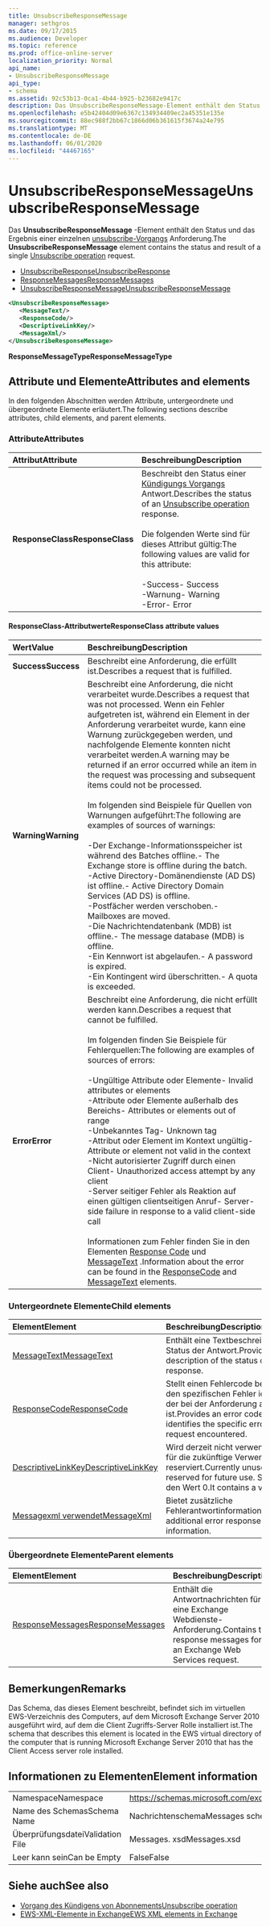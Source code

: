 ```yaml
---
title: UnsubscribeResponseMessage
manager: sethgros
ms.date: 09/17/2015
ms.audience: Developer
ms.topic: reference
ms.prod: office-online-server
localization_priority: Normal
api_name:
- UnsubscribeResponseMessage
api_type:
- schema
ms.assetid: 92c53b13-0ca1-4b44-b925-b23682e9417c
description: Das UnsubscribeResponseMessage-Element enthält den Status und das Ergebnis einer einzelnen unsubscribe-Vorgangsanforderung.
ms.openlocfilehash: e5b42404d09e6367c134934409ec2a45351e135e
ms.sourcegitcommit: 88ec988f2bb67c1866d06b361615f3674a24e795
ms.translationtype: MT
ms.contentlocale: de-DE
ms.lasthandoff: 06/01/2020
ms.locfileid: "44467165"
---
```

# <a name="unsubscriberesponsemessage"></a><span data-ttu-id="ffeae-103">UnsubscribeResponseMessage</span><span class="sxs-lookup"><span data-stu-id="ffeae-103">UnsubscribeResponseMessage</span></span>

<span data-ttu-id="ffeae-104">Das **UnsubscribeResponseMessage** -Element enthält den Status und das Ergebnis einer einzelnen [unsubscribe-Vorgangs](unsubscribe-operation.md) Anforderung.</span><span class="sxs-lookup"><span data-stu-id="ffeae-104">The **UnsubscribeResponseMessage** element contains the status and result of a single [Unsubscribe operation](unsubscribe-operation.md) request.</span></span> 
  
- [<span data-ttu-id="ffeae-105">UnsubscribeResponse</span><span class="sxs-lookup"><span data-stu-id="ffeae-105">UnsubscribeResponse</span></span>](unsubscriberesponse.md)
- [<span data-ttu-id="ffeae-106">ResponseMessages</span><span class="sxs-lookup"><span data-stu-id="ffeae-106">ResponseMessages</span></span>](responsemessages.md)
- [<span data-ttu-id="ffeae-107">UnsubscribeResponseMessage</span><span class="sxs-lookup"><span data-stu-id="ffeae-107">UnsubscribeResponseMessage</span></span>](unsubscriberesponsemessage.md)
  
```xml
<UnsubscribeResponseMessage>
   <MessageText/>
   <ResponseCode/>
   <DescriptiveLinkKey/>
   <MessageXml/>
</UnsubscribeResponseMessage>
```

 <span data-ttu-id="ffeae-108">**ResponseMessageType**</span><span class="sxs-lookup"><span data-stu-id="ffeae-108">**ResponseMessageType**</span></span>
## <a name="attributes-and-elements"></a><span data-ttu-id="ffeae-109">Attribute und Elemente</span><span class="sxs-lookup"><span data-stu-id="ffeae-109">Attributes and elements</span></span>

<span data-ttu-id="ffeae-110">In den folgenden Abschnitten werden Attribute, untergeordnete und übergeordnete Elemente erläutert.</span><span class="sxs-lookup"><span data-stu-id="ffeae-110">The following sections describe attributes, child elements, and parent elements.</span></span>
  
### <a name="attributes"></a><span data-ttu-id="ffeae-111">Attribute</span><span class="sxs-lookup"><span data-stu-id="ffeae-111">Attributes</span></span>

|<span data-ttu-id="ffeae-112">**Attribut**</span><span class="sxs-lookup"><span data-stu-id="ffeae-112">**Attribute**</span></span>|<span data-ttu-id="ffeae-113">**Beschreibung**</span><span class="sxs-lookup"><span data-stu-id="ffeae-113">**Description**</span></span>|
|:-----|:-----|
|<span data-ttu-id="ffeae-114">**ResponseClass**</span><span class="sxs-lookup"><span data-stu-id="ffeae-114">**ResponseClass**</span></span> <br/> | <span data-ttu-id="ffeae-115">Beschreibt den Status einer [Kündigungs Vorgangs](unsubscribe-operation.md) Antwort.</span><span class="sxs-lookup"><span data-stu-id="ffeae-115">Describes the status of an [Unsubscribe operation](unsubscribe-operation.md) response.</span></span> <br/><br/><span data-ttu-id="ffeae-116">Die folgenden Werte sind für dieses Attribut gültig:</span><span class="sxs-lookup"><span data-stu-id="ffeae-116">The following values are valid for this attribute:</span></span> <br/> <br/><span data-ttu-id="ffeae-117">-Success</span><span class="sxs-lookup"><span data-stu-id="ffeae-117">-  Success</span></span>  <br/><span data-ttu-id="ffeae-118">-Warnung</span><span class="sxs-lookup"><span data-stu-id="ffeae-118">-  Warning</span></span>  <br/><span data-ttu-id="ffeae-119">-Error</span><span class="sxs-lookup"><span data-stu-id="ffeae-119">-  Error</span></span>  <br/> |
   
#### <a name="responseclass-attribute-values"></a><span data-ttu-id="ffeae-120">ResponseClass-Attributwerte</span><span class="sxs-lookup"><span data-stu-id="ffeae-120">ResponseClass attribute values</span></span>

|<span data-ttu-id="ffeae-121">**Wert**</span><span class="sxs-lookup"><span data-stu-id="ffeae-121">**Value**</span></span>|<span data-ttu-id="ffeae-122">**Beschreibung**</span><span class="sxs-lookup"><span data-stu-id="ffeae-122">**Description**</span></span>|
|:-----|:-----|
|<span data-ttu-id="ffeae-123">**Success**</span><span class="sxs-lookup"><span data-stu-id="ffeae-123">**Success**</span></span> <br/> |<span data-ttu-id="ffeae-124">Beschreibt eine Anforderung, die erfüllt ist.</span><span class="sxs-lookup"><span data-stu-id="ffeae-124">Describes a request that is fulfilled.</span></span>  <br/> |
|<span data-ttu-id="ffeae-125">**Warning**</span><span class="sxs-lookup"><span data-stu-id="ffeae-125">**Warning**</span></span> <br/> | <span data-ttu-id="ffeae-126">Beschreibt eine Anforderung, die nicht verarbeitet wurde.</span><span class="sxs-lookup"><span data-stu-id="ffeae-126">Describes a request that was not processed.</span></span> <span data-ttu-id="ffeae-127">Wenn ein Fehler aufgetreten ist, während ein Element in der Anforderung verarbeitet wurde, kann eine Warnung zurückgegeben werden, und nachfolgende Elemente konnten nicht verarbeitet werden.</span><span class="sxs-lookup"><span data-stu-id="ffeae-127">A warning may be returned if an error occurred while an item in the request was processing and subsequent items could not be processed.</span></span> <br/><br/><span data-ttu-id="ffeae-128">Im folgenden sind Beispiele für Quellen von Warnungen aufgeführt:</span><span class="sxs-lookup"><span data-stu-id="ffeae-128">The following are examples of sources of warnings:</span></span>  <br/><br/><span data-ttu-id="ffeae-129">-Der Exchange-Informationsspeicher ist während des Batches offline.</span><span class="sxs-lookup"><span data-stu-id="ffeae-129">-  The Exchange store is offline during the batch.</span></span>  <br/><span data-ttu-id="ffeae-130">-Active Directory-Domänendienste (AD DS) ist offline.</span><span class="sxs-lookup"><span data-stu-id="ffeae-130">-  Active Directory Domain Services (AD DS) is offline.</span></span>  <br/><span data-ttu-id="ffeae-131">-Postfächer werden verschoben.</span><span class="sxs-lookup"><span data-stu-id="ffeae-131">-  Mailboxes are moved.</span></span>  <br/><span data-ttu-id="ffeae-132">-Die Nachrichtendatenbank (MDB) ist offline.</span><span class="sxs-lookup"><span data-stu-id="ffeae-132">-  The message database (MDB) is offline.</span></span>  <br/><span data-ttu-id="ffeae-133">-Ein Kennwort ist abgelaufen.</span><span class="sxs-lookup"><span data-stu-id="ffeae-133">-  A password is expired.</span></span>  <br/><span data-ttu-id="ffeae-134">-Ein Kontingent wird überschritten.</span><span class="sxs-lookup"><span data-stu-id="ffeae-134">-  A quota is exceeded.</span></span>  <br/> |
|<span data-ttu-id="ffeae-135">**Error**</span><span class="sxs-lookup"><span data-stu-id="ffeae-135">**Error**</span></span> <br/> | <span data-ttu-id="ffeae-136">Beschreibt eine Anforderung, die nicht erfüllt werden kann.</span><span class="sxs-lookup"><span data-stu-id="ffeae-136">Describes a request that cannot be fulfilled.</span></span> <br/><br/><span data-ttu-id="ffeae-137">Im folgenden finden Sie Beispiele für Fehlerquellen:</span><span class="sxs-lookup"><span data-stu-id="ffeae-137">The following are examples of sources of errors:</span></span>  <br/><br/><span data-ttu-id="ffeae-138">-Ungültige Attribute oder Elemente</span><span class="sxs-lookup"><span data-stu-id="ffeae-138">-  Invalid attributes or elements</span></span>  <br/><span data-ttu-id="ffeae-139">-Attribute oder Elemente außerhalb des Bereichs</span><span class="sxs-lookup"><span data-stu-id="ffeae-139">-  Attributes or elements out of range</span></span>  <br/><span data-ttu-id="ffeae-140">-Unbekanntes Tag</span><span class="sxs-lookup"><span data-stu-id="ffeae-140">-  Unknown tag</span></span>  <br/><span data-ttu-id="ffeae-141">-Attribut oder Element im Kontext ungültig</span><span class="sxs-lookup"><span data-stu-id="ffeae-141">-  Attribute or element not valid in the context</span></span>  <br/><span data-ttu-id="ffeae-142">-Nicht autorisierter Zugriff durch einen Client</span><span class="sxs-lookup"><span data-stu-id="ffeae-142">-  Unauthorized access attempt by any client</span></span>  <br/><span data-ttu-id="ffeae-143">-Server seitiger Fehler als Reaktion auf einen gültigen clientseitigen Anruf</span><span class="sxs-lookup"><span data-stu-id="ffeae-143">-  Server-side failure in response to a valid client-side call</span></span>  <br/> <br/> <span data-ttu-id="ffeae-144">Informationen zum Fehler finden Sie in den Elementen [Response Code](responsecode.md) und [MessageText](messagetext.md) .</span><span class="sxs-lookup"><span data-stu-id="ffeae-144">Information about the error can be found in the [ResponseCode](responsecode.md) and [MessageText](messagetext.md) elements.</span></span>  <br/> |
   
### <a name="child-elements"></a><span data-ttu-id="ffeae-145">Untergeordnete Elemente</span><span class="sxs-lookup"><span data-stu-id="ffeae-145">Child elements</span></span>

|<span data-ttu-id="ffeae-146">**Element**</span><span class="sxs-lookup"><span data-stu-id="ffeae-146">**Element**</span></span>|<span data-ttu-id="ffeae-147">**Beschreibung**</span><span class="sxs-lookup"><span data-stu-id="ffeae-147">**Description**</span></span>|
|:-----|:-----|
|[<span data-ttu-id="ffeae-148">MessageText</span><span class="sxs-lookup"><span data-stu-id="ffeae-148">MessageText</span></span>](messagetext.md) <br/> |<span data-ttu-id="ffeae-149">Enthält eine Textbeschreibung des Status der Antwort.</span><span class="sxs-lookup"><span data-stu-id="ffeae-149">Provides a text description of the status of the response.</span></span>  <br/> |
|[<span data-ttu-id="ffeae-150">ResponseCode</span><span class="sxs-lookup"><span data-stu-id="ffeae-150">ResponseCode</span></span>](responsecode.md) <br/> |<span data-ttu-id="ffeae-151">Stellt einen Fehlercode bereit, der den spezifischen Fehler identifiziert, der bei der Anforderung aufgetreten ist.</span><span class="sxs-lookup"><span data-stu-id="ffeae-151">Provides an error code that identifies the specific error that the request encountered.</span></span>  <br/> |
|[<span data-ttu-id="ffeae-152">DescriptiveLinkKey</span><span class="sxs-lookup"><span data-stu-id="ffeae-152">DescriptiveLinkKey</span></span>](descriptivelinkkey.md) <br/> |<span data-ttu-id="ffeae-153">Wird derzeit nicht verwendet und ist für die zukünftige Verwendung reserviert.</span><span class="sxs-lookup"><span data-stu-id="ffeae-153">Currently unused and is reserved for future use.</span></span> <span data-ttu-id="ffeae-154">Sie enthält den Wert 0.</span><span class="sxs-lookup"><span data-stu-id="ffeae-154">It contains a value of 0.</span></span>  <br/> |
|[<span data-ttu-id="ffeae-155">Messagexml verwendet</span><span class="sxs-lookup"><span data-stu-id="ffeae-155">MessageXml</span></span>](messagexml.md) <br/> |<span data-ttu-id="ffeae-156">Bietet zusätzliche Fehlerantwortinformationen.</span><span class="sxs-lookup"><span data-stu-id="ffeae-156">Provides additional error response information.</span></span>  <br/> |
   
### <a name="parent-elements"></a><span data-ttu-id="ffeae-157">Übergeordnete Elemente</span><span class="sxs-lookup"><span data-stu-id="ffeae-157">Parent elements</span></span>

|<span data-ttu-id="ffeae-158">**Element**</span><span class="sxs-lookup"><span data-stu-id="ffeae-158">**Element**</span></span>|<span data-ttu-id="ffeae-159">**Beschreibung**</span><span class="sxs-lookup"><span data-stu-id="ffeae-159">**Description**</span></span>|
|:-----|:-----|
|[<span data-ttu-id="ffeae-160">ResponseMessages</span><span class="sxs-lookup"><span data-stu-id="ffeae-160">ResponseMessages</span></span>](responsemessages.md) <br/> |<span data-ttu-id="ffeae-161">Enthält die Antwortnachrichten für eine Exchange Webdienste-Anforderung.</span><span class="sxs-lookup"><span data-stu-id="ffeae-161">Contains the response messages for an Exchange Web Services request.</span></span>  <br/> |
   
## <a name="remarks"></a><span data-ttu-id="ffeae-162">Bemerkungen</span><span class="sxs-lookup"><span data-stu-id="ffeae-162">Remarks</span></span>

<span data-ttu-id="ffeae-163">Das Schema, das dieses Element beschreibt, befindet sich im virtuellen EWS-Verzeichnis des Computers, auf dem Microsoft Exchange Server 2010 ausgeführt wird, auf dem die Client Zugriffs-Server Rolle installiert ist.</span><span class="sxs-lookup"><span data-stu-id="ffeae-163">The schema that describes this element is located in the EWS virtual directory of the computer that is running Microsoft Exchange Server 2010 that has the Client Access server role installed.</span></span>
  
## <a name="element-information"></a><span data-ttu-id="ffeae-164">Informationen zu Elementen</span><span class="sxs-lookup"><span data-stu-id="ffeae-164">Element information</span></span>

|||
|:-----|:-----|
|<span data-ttu-id="ffeae-165">Namespace</span><span class="sxs-lookup"><span data-stu-id="ffeae-165">Namespace</span></span>  <br/> |https://schemas.microsoft.com/exchange/services/2006/messages  <br/> |
|<span data-ttu-id="ffeae-166">Name des Schemas</span><span class="sxs-lookup"><span data-stu-id="ffeae-166">Schema Name</span></span>  <br/> |<span data-ttu-id="ffeae-167">Nachrichtenschema</span><span class="sxs-lookup"><span data-stu-id="ffeae-167">Messages schema</span></span>  <br/> |
|<span data-ttu-id="ffeae-168">Überprüfungsdatei</span><span class="sxs-lookup"><span data-stu-id="ffeae-168">Validation File</span></span>  <br/> |<span data-ttu-id="ffeae-169">Messages. xsd</span><span class="sxs-lookup"><span data-stu-id="ffeae-169">Messages.xsd</span></span>  <br/> |
|<span data-ttu-id="ffeae-170">Leer kann sein</span><span class="sxs-lookup"><span data-stu-id="ffeae-170">Can be Empty</span></span>  <br/> |<span data-ttu-id="ffeae-171">False</span><span class="sxs-lookup"><span data-stu-id="ffeae-171">False</span></span>  <br/> |
   
## <a name="see-also"></a><span data-ttu-id="ffeae-172">Siehe auch</span><span class="sxs-lookup"><span data-stu-id="ffeae-172">See also</span></span>

- [<span data-ttu-id="ffeae-173">Vorgang des Kündigens von Abonnements</span><span class="sxs-lookup"><span data-stu-id="ffeae-173">Unsubscribe operation</span></span>](unsubscribe-operation.md)
- [<span data-ttu-id="ffeae-174">EWS-XML-Elemente in Exchange</span><span class="sxs-lookup"><span data-stu-id="ffeae-174">EWS XML elements in Exchange</span></span>](ews-xml-elements-in-exchange.md)

